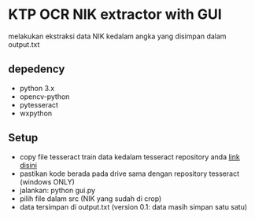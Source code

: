 # KTP OCR NIK extractor with GUI
melakukan ekstraksi data NIK kedalam angka yang disimpan dalam output.txt

## depedency
* python 3.x
* opencv-python
* pytesseract
* wxpython

## Setup
* copy file tesseract train data kedalam tesseract repository anda [link disini](https://github.com/kristiankevin/capture_doc/tree/master/support/tesseract_train_data)
* pastikan kode berada pada drive sama dengan repository tesseract (windows ONLY)
* jalankan: python gui.py
* pilih file dalam src (NIK yang sudah di crop)
* data tersimpan di output.txt (version 0.1: data masih simpan satu satu)

